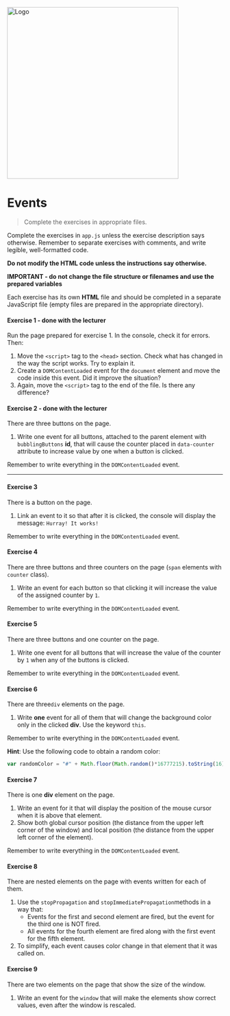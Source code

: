 <img alt="Logo" src="http://coderslab.pl/svg/logo-coderslab.svg" width="400">

#  Events

> Complete the exercises in appropriate files.

Complete the exercises in `app.js` unless the exercise description says otherwise.
Remember to separate exercises with comments, and write legible, well-formatted code.   

**Do not modify the HTML code unless the instructions say otherwise.**

**IMPORTANT - do not change the file structure or filenames and use the prepared variables**

Each exercise has its own **HTML** file and should be completed in a separate JavaScript file (empty files are prepared in the appropriate directory).

#### Exercise 1 - done with the lecturer

Run the page prepared for exercise 1. In the console, check it for errors. Then:
1. Move the ```<script>``` tag to the ```<head>``` section. Check what has changed in the way the script works. Try to explain it.
2. Create a ```DOMContentLoaded``` event for the ```document```  element and move the code inside this event. Did it improve the situation?
3. Again, move the ```<script>``` tag to the end of the file. Is there any difference?

#### Exercise 2 - done with the lecturer

There are three buttons on the page.
1. Write one event for all buttons, attached to the parent element with ```bubblingButtons``` **id**, that will cause the counter placed in ```data-counter``` attribute to increase value by one when a button is clicked.

Remember to write everything in the ```DOMContentLoaded``` event.

-------------------------------------------------------------------------------

#### Exercise 3

There is a button on the page.
1. Link an event to it so that after it is clicked, the console will display the message:
   `Hurray! It works!`

Remember to write everything in the ```DOMContentLoaded``` event.

#### Exercise 4

There are three buttons and three counters on the page (```span``` elements with ```counter``` class).
1. Write an event for each button so that clicking it will increase the value of the assigned counter by `1`.

Remember to write everything in the ```DOMContentLoaded``` event.

#### Exercise 5

There are three buttons and one counter on the page.

1. Write one event for all buttons that will increase the value of the counter by `1` when any of the buttons is clicked.

Remember to write everything in the ```DOMContentLoaded``` event.

#### Exercise 6

There are three```div``` elements on the page.
1. Write **one** event for all of them that will change the background color only in the clicked **div**.
   Use the keyword ```this```.

Remember to write everything in the ```DOMContentLoaded``` event.

**Hint**:
Use the following code to obtain a random color:
```JavaScript
var randomColor = "#" + Math.floor(Math.random()*16777215).toString(16);
```

#### Exercise 7

There is one **div** element on the page.
1. Write an event for it that will display the position of the mouse cursor when it is above that element.
2. Show both global cursor position (the distance from the upper left corner of the window) and local position (the distance from the upper left corner of the element).

Remember to write everything in the ```DOMContentLoaded``` event.

#### Exercise 8

There are nested elements on the page with events written for each of them.
1. Use the ```stopPropagation``` and ```stopImmediatePropagation```methods in a way that:
   * Events for the first and second element are fired, but the event for the third one is NOT fired.
   * All events for the fourth element are fired along with the first event for the fifth element.
2. To simplify, each event causes color change in that element that it was called on.

#### Exercise 9

There are two elements on the page that show the size of the window.
1. Write an event for the ```window``` that will make the elements show correct values, even after the window is rescaled.
